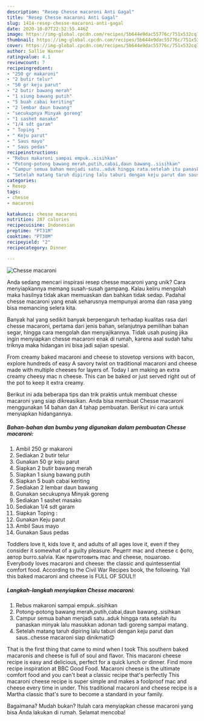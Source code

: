 ```yaml
---
description: "Resep Chesse macaroni Anti Gagal"
title: "Resep Chesse macaroni Anti Gagal"
slug: 1414-resep-chesse-macaroni-anti-gagal
date: 2020-10-07T22:52:55.446Z
image: https://img-global.cpcdn.com/recipes/5b644e9dac55776c/751x532cq70/chesse-macaroni-foto-resep-utama.jpg
thumbnail: https://img-global.cpcdn.com/recipes/5b644e9dac55776c/751x532cq70/chesse-macaroni-foto-resep-utama.jpg
cover: https://img-global.cpcdn.com/recipes/5b644e9dac55776c/751x532cq70/chesse-macaroni-foto-resep-utama.jpg
author: Sallie Warner
ratingvalue: 4.1
reviewcount: 7
recipeingredient:
- "250 gr makaroni"
- "2 butir telur"
- "50 gr keju parut"
- "2 butir bawang merah"
- "1 siung bawang putih"
- "5 buah cabai keriting"
- "2 lembar daun bawang"
- "secukupnya Minyak goreng"
- "1 sashet masako"
- "1/4 sdt garam"
- " Toping "
- " Keju parut"
- " Saus mayo"
- " Saus pedas"
recipeinstructions:
- "Rebus makaroni sampai empuk..sisihkan"
- "Potong-potong bawang merah,putih,cabai,daun bawang..sisihkan"
- "Campur semua bahan menjadi satu..aduk hingga rata.setelah itu panaskan minyak lalu masukkan adonan tadi goreng sampai matang."
- "Setelah matang taruh dipiring lalu taburi dengan keju parut dan saus..chesse macaroni siap dinikmati😊"
categories:
- Resep
tags:
- chesse
- macaroni

katakunci: chesse macaroni 
nutrition: 287 calories
recipecuisine: Indonesian
preptime: "PT31M"
cooktime: "PT30M"
recipeyield: "2"
recipecategory: Dinner

---
```



![Chesse macaroni](https://img-global.cpcdn.com/recipes/5b644e9dac55776c/751x532cq70/chesse-macaroni-foto-resep-utama.jpg)

Anda sedang mencari inspirasi resep chesse macaroni yang unik? Cara menyiapkannya memang susah-susah gampang. Kalau keliru mengolah maka hasilnya tidak akan memuaskan dan bahkan tidak sedap. Padahal chesse macaroni yang enak seharusnya mempunyai aroma dan rasa yang bisa memancing selera kita.

Banyak hal yang sedikit banyak berpengaruh terhadap kualitas rasa dari chesse macaroni, pertama dari jenis bahan, selanjutnya pemilihan bahan segar, hingga cara mengolah dan menyajikannya. Tidak usah pusing jika ingin menyiapkan chesse macaroni enak di rumah, karena asal sudah tahu triknya maka hidangan ini bisa jadi sajian spesial.

From creamy baked macaroni and cheese to stovetop versions with bacon, explore hundreds of easy A savory twist on traditional macaroni and cheese made with multiple cheeses for layers of. Today I am making an extra creamy cheesy mac n cheese. This can be baked or just served right out of the pot to keep it extra creamy.


Berikut ini ada beberapa tips dan trik praktis untuk membuat chesse macaroni yang siap dikreasikan. Anda bisa membuat Chesse macaroni menggunakan 14 bahan dan 4 tahap pembuatan. Berikut ini cara untuk menyiapkan hidangannya.

<!--inarticleads1-->

##### Bahan-bahan dan bumbu yang digunakan dalam pembuatan Chesse macaroni:

1. Ambil 250 gr makaroni
1. Sediakan 2 butir telur
1. Gunakan 50 gr keju parut
1. Siapkan 2 butir bawang merah
1. Siapkan 1 siung bawang putih
1. Siapkan 5 buah cabai keriting
1. Sediakan 2 lembar daun bawang
1. Gunakan secukupnya Minyak goreng
1. Sediakan 1 sashet masako
1. Sediakan 1/4 sdt garam
1. Siapkan  Toping :
1. Gunakan  Keju parut
1. Ambil  Saus mayo
1. Gunakan  Saus pedas


Toddlers love it, kids love it, and adults of all ages love it, even if they consider it somewhat of a guilty pleasure. Рецепт mac and cheese с фото, автор burro.salvia. Как приготовить mac and cheese, пошагово. Everybody loves macaroni and cheese: the classic and quintessential comfort food. According to the Civil War Recipes book, the following. Yall this baked macaroni and cheese is FULL OF SOUL!! 

<!--inarticleads2-->

##### Langkah-langkah menyiapkan Chesse macaroni:

1. Rebus makaroni sampai empuk..sisihkan
1. Potong-potong bawang merah,putih,cabai,daun bawang..sisihkan
1. Campur semua bahan menjadi satu..aduk hingga rata.setelah itu panaskan minyak lalu masukkan adonan tadi goreng sampai matang.
1. Setelah matang taruh dipiring lalu taburi dengan keju parut dan saus..chesse macaroni siap dinikmati😊


That is the first thing that came to mind when I took This southern baked macaronis and cheese is full of soul and flavor. This macaroni cheese recipe is easy and delicious, perfect for a quick lunch or dinner. Find more recipe inspiration at BBC Good Food. Macaroni cheese is the ultimate comfort food and you can&#39;t beat a classic recipe that&#39;s perfectly This macaroni cheese recipe is super simple and makes a foolproof mac and cheese every time in under. This traditional macaroni and cheese recipe is a Martha classic that&#39;s sure to become a standard in your family. 

Bagaimana? Mudah bukan? Itulah cara menyiapkan chesse macaroni yang bisa Anda lakukan di rumah. Selamat mencoba!
